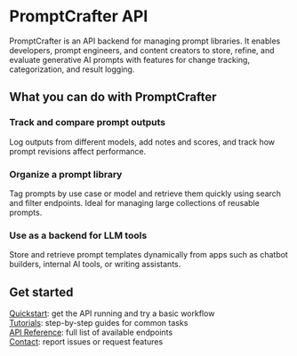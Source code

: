# PromptCrafter API

PromptCrafter is an API backend for managing prompt libraries. It enables developers, prompt engineers, and content creators to store, refine, and evaluate generative AI prompts with features for change tracking, categorization, and result logging.

## What you can do with PromptCrafter

### Track and compare prompt outputs

Log outputs from different models, add notes and scores, and track how prompt revisions affect performance.

### Organize a prompt library

Tag prompts by use case or model and retrieve them quickly using search and filter endpoints. Ideal for managing large collections of reusable prompts.

### Use as a backend for LLM tools

Store and retrieve prompt templates dynamically from apps such as chatbot builders, internal AI tools, or writing assistants.

## Get started

[Quickstart](./quickstart.md): get the API running and try a basic workflow  
[Tutorials](./tutorials/index.md): step-by-step guides for common tasks  
[API Reference](./reference/index.md): full list of available endpoints  
[Contact](#): report issues or request features

